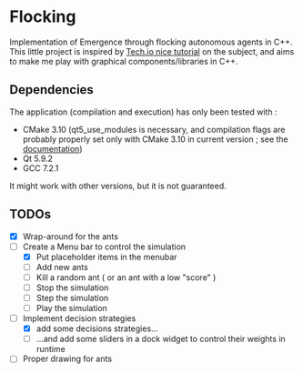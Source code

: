 # Flocking

Implementation of Emergence through flocking autonomous agents in C++.
This little project is inspired by
[Tech.io nice
tutorial](https://tech.io/playgrounds/1003/flocking-autonomous-agents/)
on the subject, and aims to make me play with graphical components/libraries
in C++.

## Dependencies

The application (compilation and execution) has only been tested with :
- CMake 3.10 (qt5\_use\_modules is necessary, and compilation flags are
  probably properly set only with CMake 3.10 in current version ;
  see the [documentation](http://doc.qt.io/qt-5/cmake-manual.html))
- Qt 5.9.2
- GCC 7.2.1

It might work with other versions, but it is not guaranteed.

## TODOs
- [x] Wrap-around for the ants
- [ ] Create a Menu bar to control the simulation
    - [x] Put placeholder items in the menubar
    - [ ] Add new ants
    - [ ] Kill a random ant ( or an ant with a low "score" )
    - [ ] Stop the simulation
    - [ ] Step the simulation
    - [ ] Play the simulation
- [ ] Implement decision strategies
    - [x] add some decisions strategies...
    - [ ] ...and add some sliders in a dock widget to control their weights in runtime
- [ ] Proper drawing for ants
